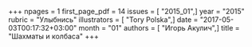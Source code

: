 +++
npages = 1
first_page_pdf = 14
issues = [ "2015_01",]
year = "2015"
rubric = "Улыбнись"
illustrators = [ "Tory Polska",]
date = "2017-05-03T00:17:32+03:00"
month = "01"
authors = [ "Игорь Акулич",]
title = "Шахматы и колбаса"
+++
